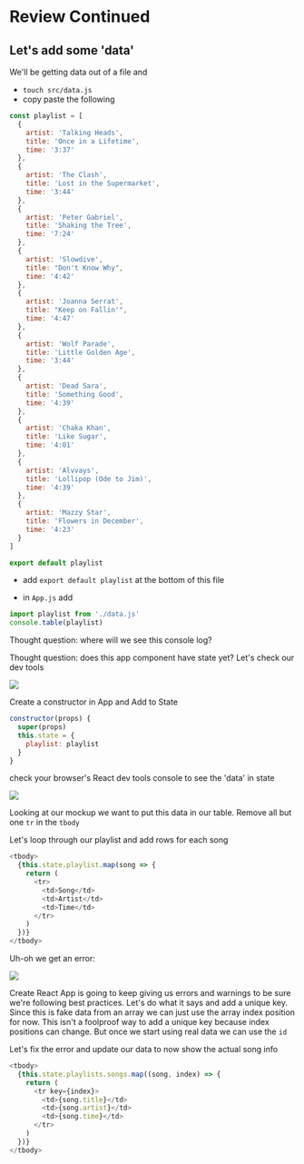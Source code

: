 # Review Continued

## Let's add some 'data'

We'll be getting data out of a file and

- `touch src/data.js`
- copy paste the following

```js
const playlist = [
  {
    artist: 'Talking Heads',
    title: 'Once in a Lifetime',
    time: '3:37'
  },
  {
    artist: 'The Clash',
    title: 'Lost in the Supermarket',
    time: '3:44'
  },
  {
    artist: 'Peter Gabriel',
    title: 'Shaking the Tree',
    time: '7:24'
  },
  {
    artist: 'Slowdive',
    title: "Don't Know Why",
    time: '4:42'
  },
  {
    artist: 'Joanna Serrat',
    title: "Keep on Fallin'",
    time: '4:47'
  },
  {
    artist: 'Wolf Parade',
    title: 'Little Golden Age',
    time: '3:44'
  },
  {
    artist: 'Dead Sara',
    title: 'Something Good',
    time: '4:39'
  },
  {
    artist: 'Chaka Khan',
    title: 'Like Sugar',
    time: '4:01'
  },
  {
    artist: 'Alvvays',
    title: 'Lollipop (Ode to Jim)',
    time: '4:39'
  },
  {
    artist: 'Mazzy Star',
    title: 'Flowers in December',
    time: '4:23'
  }
]

export default playlist
```

- add `export default playlist` at the bottom of this file

- in `App.js` add

```js
import playlist from './data.js'
console.table(playlist)
```

Thought question: where will we see this console log?

Thought question: does this app component have state yet? Let's check our dev tools

![](https://i.imgur.com/FUpgqbP.png)

Create a constructor in App and Add to State

```js
constructor(props) {
  super(props)
  this.state = {
    playlist: playlist
  }
}
```

check your browser's React dev tools console to see the 'data' in state

![](https://i.imgur.com/wAxMORz.png)

Looking at our mockup we want to put this data in our table. Remove all but one `tr` in the `tbody`

Let's loop through our playlist and add rows for each song

```js
<tbody>
  {this.state.playlist.map(song => {
    return (
      <tr>
        <td>Song</td>
        <td>Artist</td>
        <td>Time</td>
      </tr>
    )
  })}
</tbody>
```

Uh-oh we get an error:

![](https://i.imgur.com/RjCFPbe.png)

Create React App is going to keep giving us errors and warnings to be sure we're following best practices. Let's do what it says and add a unique key. Since this is fake data from an array we can just use the array index position for now. This isn't a foolproof way to add a unique key because index positions can change. But once we start using real data we can use the `id`

Let's fix the error and update our data to now show the actual song info

```js
<tbody>
  {this.state.playlists.songs.map((song, index) => {
    return (
      <tr key={index}>
        <td>{song.title}</td>
        <td>{song.artist}</td>
        <td>{song.time}</td>
      </tr>
    )
  })}
</tbody>
```
